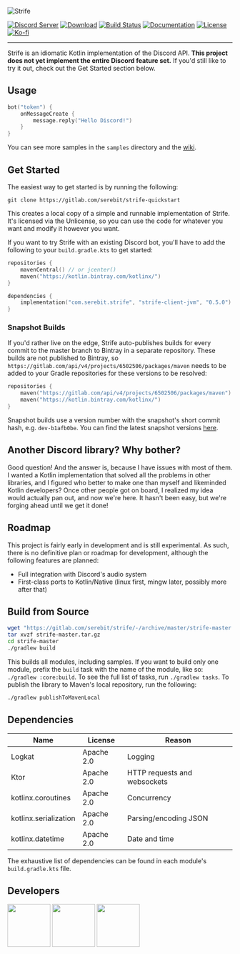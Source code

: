 ![Strife][strife-logo]

[![Discord Server][discord-guild-badge]](https://discord.gg/eYafdwP)
[![Download][bintray-badge]](https://bintray.com/serebit/public/strife)
[![Build Status][gitlab-ci-badge]](https://gitlab.com/serebit/strife/pipelines)
[![Documentation][kdoc-badge]](https://serebit.gitlab.io/strife/docs/client)
[![License][license-badge]](https://www.apache.org/licenses/LICENSE-2.0.html)
[![Ko-fi][kofi-badge]](https://ko-fi.com/serebit)

---

Strife is an idiomatic Kotlin implementation of the Discord API. **This project does not yet implement the entire
Discord feature set.** If you'd still like to try it out, check out the Get Started section below.

## Usage

```kotlin
bot("token") {
    onMessageCreate {
        message.reply("Hello Discord!")
    }
}
```

You can see more samples in the `samples` directory and the [wiki](https://gitlab.com/serebit/strife/-/wikis/home).

## Get Started

The easiest way to get started is by running the following:

```
git clone https://gitlab.com/serebit/strife-quickstart
```

This creates a local copy of a simple and runnable implementation of Strife. It's licensed via the Unlicense, so you can
use the code for whatever you want and modify it however you want.

If you want to try Strife with an existing Discord bot, you'll have to add the following to your `build.gradle.kts` to
get started:

```kotlin
repositories {
    mavenCentral() // or jcenter()
	maven("https://kotlin.bintray.com/kotlinx/")
}

dependencies {
    implementation("com.serebit.strife", "strife-client-jvm", "0.5.0")
}
```

### Snapshot Builds

If you'd rather live on the edge, Strife auto-publishes builds for every commit to the master branch to Bintray in a
separate repository. These builds are not published to Bintray,
so `https://gitlab.com/api/v4/projects/6502506/packages/maven` needs to be added to your Gradle repositories for these
versions to be resolved:

```kotlin
repositories {
    maven("https://gitlab.com/api/v4/projects/6502506/packages/maven")
    maven("https://kotlin.bintray.com/kotlinx/")
}
```

Snapshot builds use a version number with the snapshot's short commit hash, e.g. `dev-b1afb0be`. You can find the latest
snapshot versions [here](https://gitlab.com/serebit/strife/-/packages).

## Another Discord library? Why bother?

Good question! And the answer is, because I have issues with most of them. I wanted a Kotlin implementation that solved
all the problems in other libraries, and I figured who better to make one than myself and likeminded Kotlin developers?
Once other people got on board, I realized my idea would actually pan out, and now we're here. It hasn't been easy, but
we're forging ahead until we get it done!

## Roadmap

This project is fairly early in development and is still experimental. As such, there is no definitive plan or roadmap
for development, although the following features are planned:

- Full integration with Discord's audio system
- First-class ports to Kotlin/Native (linux first, mingw later, possibly more after that)

## Build from Source

```bash
wget "https://gitlab.com/serebit/strife/-/archive/master/strife-master.tar.gz"
tar xvzf strife-master.tar.gz
cd strife-master
./gradlew build
```

This builds all modules, including samples. If you want to build only one module, prefix the `build` task with the name
of the module, like so: `./gradlew :core:build`. To see the full list of tasks, run `./gradlew tasks`. To publish the
library to Maven's local repository, run the following:

```bash
./gradlew publishToMavenLocal
```

## Dependencies

| Name                  | License    | Reason                       |
| --------------------- | ---------- | ---------------------------- |
| Logkat                | Apache 2.0 | Logging                      |
| Ktor                  | Apache 2.0 | HTTP requests and websockets |
| kotlinx.coroutines    | Apache 2.0 | Concurrency                  |
| kotlinx.serialization | Apache 2.0 | Parsing/encoding JSON        |
| kotlinx.datetime      | Apache 2.0 | Date and time                |

The exhaustive list of dependencies can be found in each module's `build.gradle.kts` file.

## Developers

<a href="https://gitlab.com/serebit"><img width="96" src="https://assets.gitlab-static.net/uploads/-/system/user/avatar/1184009/avatar.png"></a>
<a href="https://gitlab.com/JonoAugustine"><img width="96" src="https://assets.gitlab-static.net/uploads/-/system/user/avatar/3489815/avatar.png"></a>
<a href="https://gitlab.com/legendoflelouch"><img width="96" src="https://assets.gitlab-static.net/uploads/-/system/user/avatar/3653603/avatar.png"></a>

[strife-logo]: https://serebit.com/images/strife-banner-nopad.svg "Strife"

[discord-guild-badge]: https://discordapp.com/api/guilds/450082907185479700/widget.png?style=shield "Discord Server"

[bintray-badge]: https://img.shields.io/bintray/v/serebit/public/strife.svg "Download"

[gitlab-ci-badge]: https://gitlab.com/serebit/strife/badges/master/pipeline.svg "Pipeline Status"

[kdoc-badge]: https://img.shields.io/badge/docs-kdoc-informational.svg "Documentation"

[license-badge]: https://img.shields.io/badge/License-Apache%202.0-lightgrey.svg "License"

[kofi-badge]: https://img.shields.io/badge/-ko--fi-ff5f5f?logo=ko-fi&logoColor=white "Ko-fi"
